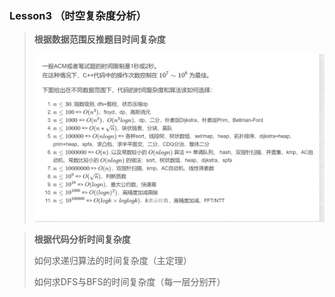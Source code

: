 ### Lesson3 （时空复杂度分析）

> **根据数据范围反推题目时间复杂度**
>
> ![](img3//时间复杂度.png)



> **根据代码分析时间复杂度**
>
> 如何求递归算法的时间复杂度（主定理）
>
> 如何求DFS与BFS的时间复杂度（每一层分别开）
>
> 